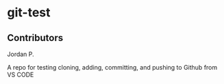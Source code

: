 # git-test

## Contributors
Jordan P.

A repo for testing cloning, adding, committing, and pushing to Github from VS CODE
